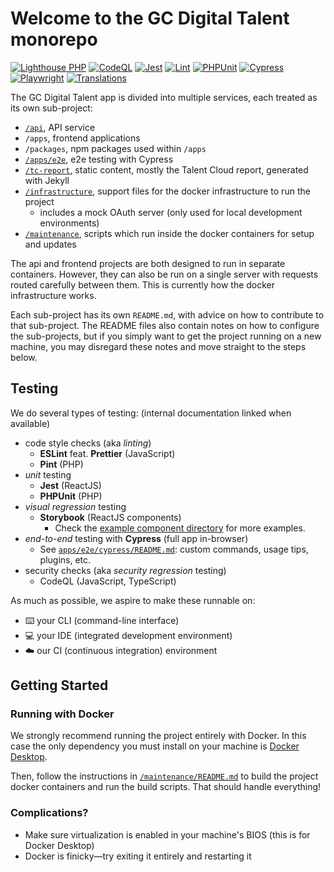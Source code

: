 # Welcome to the GC Digital Talent monorepo

[![Lighthouse PHP](https://github.com/GCTC-NTGC/gc-digital-talent/actions/workflows/lighthouse-php.yml/badge.svg)](https://github.com/GCTC-NTGC/gc-digital-talent/actions/workflows/lighthouse-php.yml) [![CodeQL](https://github.com/GCTC-NTGC/gc-digital-talent/actions/workflows/codeql-analysis.yml/badge.svg)](https://github.com/GCTC-NTGC/gc-digital-talent/actions/workflows/codeql-analysis.yml) [![Jest](https://github.com/GCTC-NTGC/gc-digital-talent/actions/workflows/jest.yml/badge.svg)](https://github.com/GCTC-NTGC/gc-digital-talent/actions/workflows/jest.yml) [![Lint](https://github.com/GCTC-NTGC/gc-digital-talent/actions/workflows/lint.yml/badge.svg)](https://github.com/GCTC-NTGC/gc-digital-talent/actions/workflows/lint.yml) [![PHPUnit](https://github.com/GCTC-NTGC/gc-digital-talent/actions/workflows/phpunit.yml/badge.svg)](https://github.com/GCTC-NTGC/gc-digital-talent/actions/workflows/phpunit.yml) [![Cypress](https://github.com/GCTC-NTGC/gc-digital-talent/actions/workflows/cypress.yml/badge.svg)](https://github.com/GCTC-NTGC/gc-digital-talent/actions/workflows/cypress.yml) [![Playwright](https://github.com/GCTC-NTGC/gc-digital-talent/actions/workflows/playwright.yml/badge.svg)](https://github.com/GCTC-NTGC/gc-digital-talent/actions/workflows/playwright.yml) [![Translations](https://github.com/GCTC-NTGC/gc-digital-talent/actions/workflows/translations.yml/badge.svg?branch=main)](https://github.com/GCTC-NTGC/gc-digital-talent/actions/workflows/translations.yml)

The GC Digital Talent app is divided into multiple services, each treated as its own sub-project:

- [`/api`](/api/README.md), API service
- `/apps`, frontend applications
- `/packages`, npm packages used within `/apps`
- [`/apps/e2e`](/apps/e2e/cypress/README.md), e2e testing with Cypress
- [`/tc-report`](/tc-report/README.md), static content, mostly the Talent Cloud report, generated with Jekyll
- [`/infrastructure`](/infrastructure/README.md), support files for the docker infrastructure to run the project
  - includes a mock OAuth server (only used for local development environments)
- [`/maintenance`](/maintenance/README.md), scripts which run inside the docker containers for setup and updates

The api and frontend projects are both designed to run in separate containers. However, they can also be run on a single server with requests routed carefully between them. This is currently how the docker infrastructure works.

Each sub-project has its own `README.md`, with advice on how to contribute to that sub-project. The README files also contain notes on how to configure the sub-projects, but if you simply want to get the project running on a new machine, you may disregard these notes and move straight to the steps below.

## Testing

We do several types of testing: (internal documentation linked when available)

- code style checks (aka _linting_)
  - **ESLint** feat. **Prettier** (JavaScript)
  - **Pint** (PHP)
- _unit_ testing
  - **Jest** (ReactJS)
  - **PHPUnit** (PHP)
- _visual regression_ testing
  - **Storybook** (ReactJS components)
    - Check the [example component directory](apps/web/src/components/Example/) for more examples.
- _end-to-end_ testing with **Cypress** (full app in-browser)
  - See [`apps/e2e/cypress/README.md`](/apps/e2e/cypress/README.md): custom commands, usage tips, plugins, etc.
- security checks (aka _security regression_ testing)
  - CodeQL (JavaScript, TypeScript)

As much as possible, we aspire to make these runnable on:

- :keyboard: your CLI (command-line interface)
- :computer: your IDE (integrated development environment)
- :cloud: our CI (continuous integration) environment

## Getting Started

### Running with Docker

We strongly recommend running the project entirely with Docker. In this case the only dependency you must install on your machine is [Docker Desktop](https://www.docker.com/products/docker-desktop).

Then, follow the instructions in [`/maintenance/README.md`](/maintenance/README.md) to build the project docker containers and run the build scripts. That should handle everything!

### Complications?

- Make sure virtualization is enabled in your machine's BIOS (this is for Docker Desktop)
- Docker is finicky—try exiting it entirely and restarting it
